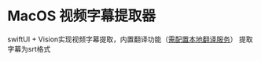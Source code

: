 # MacOS 视频字幕提取器
swiftUI + Vision实现视频字幕提取，内置翻译功能（[需配置本地翻译服务](https://github.com/dachangjin/Translator)）
提取字幕为srt格式
